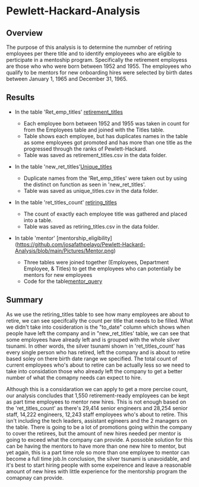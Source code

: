 # Pewlett-Hackard-Analysis


## Overview
The purpose of this analysis is to determine the numnber of retiring employees per there title and to identify employeees who are eligible to perticipate in a mentoship program. Specifically the retirement employess are those who who were born between 1952 and 1955. The employees who qualify to be mentors for new onboarding hires were selected by birth dates between January 1, 1965 and December 31, 1965.

## Results
- In the table 'Ret_emp_titles' [retirement_titles](https://github.com/josafathpelayo/Pewlett-Hackard-Analysis/blob/main/Pictures/retirement_titles.png) 
  - Each employee born between 1952 and 1955 was taken in count for from the Employees table and joined with the Titles table.
  - Table shows each employee, but has duplicates names in the table as some employees got promoted and has more than one title as the progressed through the ranks of Pewlett-Hackard.
  - Table was saved as retirement_titles.csv in the data folder.

- In the table 'new_ret_titles'[Unique_titles](https://github.com/josafathpelayo/Pewlett-Hackard-Analysis/blob/main/Pictures/Unique_titles.png)
  - Duplicate names from the 'Ret_emp_titles' were taken out by using the distinct on function as seen in 'new_ret_titles'.
  - Table was saved as unique_titles.csv in the data folder.

- In the table 'ret_titles_count' [retiring_titles](https://github.com/josafathpelayo/Pewlett-Hackard-Analysis/blob/main/Pictures/retiring_titles.png)
  - The count of exactly each employee title was gathered and placed into a table.
  - Table was saved as retiring_titles.csv in the data folder.

- In table 'mentor' [mentorship_eligibility] (https://github.com/josafathpelayo/Pewlett-Hackard-Analysis/blob/main/Pictures/Mentor.png)
  - Three tables were joined together (Employees, Department Employee, & Titles) to get the employees who can potentially be mentors for new employees
  - Code for the table[mentor_query](https://github.com/josafathpelayo/Pewlett-Hackard-Analysis/blob/main/Pictures/Mentor%20query.png)


## Summary

As we use the retiring_titles table to see how many employees are about to retire, we can see specifcally the count per title that needs to be filled. What we didn't take into cosideration is  the "to_date" column which shows when people have left the company and in "new_ret_titles' table, we can see that some employees have already left and is grouped with the whole silver tsunami. In other words, the silver tsunami shown in 'ret_titles_count' has every single person who has retired, left the company and is about to retire based soley on there birth date range we specified. The total count of current employees who's about to retire can be actually less so we need to take into considation those who already left the company to get a better number of what the comapny needs  can expect to hire.

Although this is a considaration we can apply to get a more percise count, our analysis concludes that 1,550 retirement-ready employees can be kept as part time employees to mentor new hires. This is not enough based on the 'ret_titles_count' as there's 29,414 senior engineers and 28,254  senior staff, 14,222 engineers, 12,243 staff employees who's about to retire. This isn't including the tech leaders, assistant egineers and the 2 managers on the table. There is going to be a lot of promotions going within the company to cover the retirees, but the amount of new hires needed per mentor is going to exceed what the company can provide. A possoble solution for this can be having the mentors to have more than one new hire to mentor, but yet again, this is a part time role so more than one employee to mentor can become a full time job.In conclusion, the silver tsunami is unavoidable, and it's best to start hiring people with some expeirence and leave a reasonable amount of new hires with little experience for the mentorship program the comapnay can provide.



